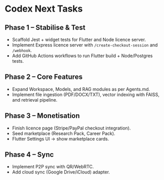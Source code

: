 # Codex Next Tasks

## Phase 1 – Stabilise & Test
- Scaffold Jest + widget tests for Flutter and Node licence server.
- Implement Express licence server with `/create-checkout-session` and `/webhook`.
- Add GitHub Actions workflows to run Flutter build + Node/Postgres tests.

## Phase 2 – Core Features
- Expand Workspace, Models, and RAG modules as per Agents.md.
- Implement file ingestion (PDF/DOCX/TXT), vector indexing with FAISS, and retrieval pipeline.

## Phase 3 – Monetisation
- Finish licence page (Stripe/PayPal checkout integration).
- Seed marketplace (Research Pack, Career Pack).
- Flutter Settings UI → show marketplace cards.

## Phase 4 – Sync
- Implement P2P sync with QR/WebRTC.
- Add cloud sync (Google Drive/iCloud) adapter.

